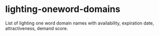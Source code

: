 # lighting-oneword-domains
List of lighting one word domain names with availability, expiration date, attractiveness, demand score.
